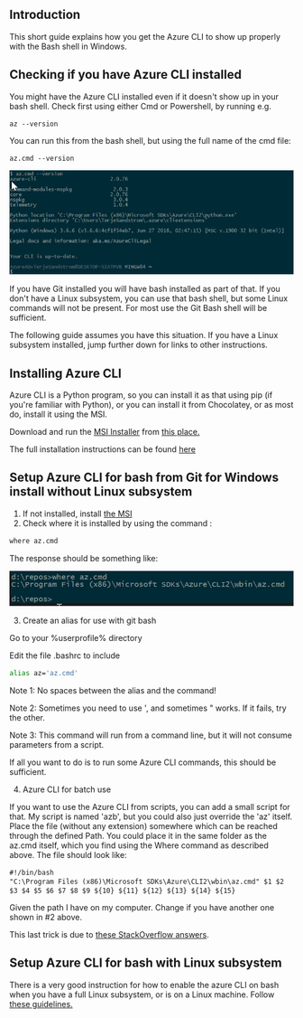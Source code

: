<!-- #  Installing Azure CLI for bash on Windows -->

##  Introduction

This short guide explains how you get the Azure CLI to show up properly with the Bash shell in Windows.


## Checking if you have Azure CLI installed

You might have the Azure CLI installed even if it doesn't show up in your bash shell.  Check first using either Cmd or Powershell, by running e.g. 

```
az --version
```

You can run this from the bash shell, but using the full name of the cmd file:

```
az.cmd --version
```
![](https://github.com/OsirisTerje/osiristerje.github.io/blob/master/images/2019-11-25_17-55-16.jpg)



If you have Git installed you will have bash installed as part of that.  If you don't have a Linux subsystem, you can use that bash shell, but some Linux commands will not be present.  For most use the Git Bash shell will be sufficient.

The following guide assumes you have this situation.  If you have a Linux subsystem installed, jump further down for links to other instructions.

## Installing Azure CLI

Azure CLI is a Python program, so you can install it as that using pip (if you're familiar with Python), or you can install it from Chocolatey, or as most do, install it using the MSI.

Download and run the [MSI Installer](https://aka.ms/installazurecliwindows) from [this place.](https://docs.microsoft.com/en-us/cli/azure/install-azure-cli-windows?view=azure-cli-latest)

The full installation instructions can be found [here](https://docs.microsoft.com/en-us/cli/azure/install-azure-cli?view=azure-cli-latest)

## Setup Azure CLI for bash from Git for Windows install without Linux subsystem

1. If not installed, install [the MSI](https://aka.ms/installazurecliwindows)
2. Check where it is installed by using the command :

```cmd
where az.cmd
```

The response should be something like:

![](https://github.com/OsirisTerje/osiristerje.github.io/blob/master/images/2019-11-25_11-05-35.jpg)


3. Create an alias for use with git bash

Go to your %userprofile% directory

Edit the file .bashrc to include

```bash
alias az='az.cmd'
```
Note 1:   No spaces between the alias and the command!

Note 2:   Sometimes you need to use ', and sometimes " works.  If it fails, try the other. 

Note 3:   This command will run from a command line, but it will not consume parameters from a script.

If all you want to do is to run some Azure CLI commands, this should be sufficient. 

4. Azure CLI for batch use

If you want to use the Azure CLI from scripts, you can add a small script for that.  My script is named 'azb', but you could also just override the 'az' itself.  Place the file (without any extension) somewhere which can be reached through the defined Path.  You could place it in the same folder as the az.cmd itself, which you find using the Where command as described above.
The file should look like:

```
#!/bin/bash
"C:\Program Files (x86)\Microsoft SDKs\Azure\CLI2\wbin\az.cmd" $1 $2 $3 $4 $5 $6 $7 $8 $9 ${10} ${11} ${12} ${13} ${14} ${15}
```

Given the path I have on my computer.  Change if you have another one shown in #2 above.  

This last trick is due to [these StackOverflow answers](https://stackoverflow.com/questions/42972086/azure-cli-in-git-bash). 

## Setup Azure CLI for bash with Linux subsystem

There is a very good instruction for how to enable the azure CLI on bash when you have a full Linux subsystem, or is on a Linux machine.  Follow [these guidelines.](https://www.michaelcrump.net/azure-cli-with-win10-bash/)

